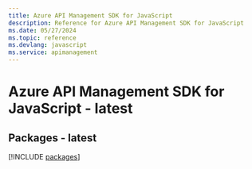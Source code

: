 ```yaml
---
title: Azure API Management SDK for JavaScript
description: Reference for Azure API Management SDK for JavaScript
ms.date: 05/27/2024
ms.topic: reference
ms.devlang: javascript
ms.service: apimanagement
---
```

# Azure API Management SDK for JavaScript - latest
## Packages - latest
[!INCLUDE [packages](api-management-index.md)]